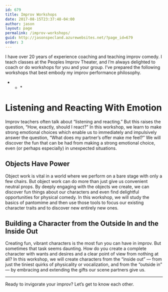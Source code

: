 ```yaml
---
id: 679
title: Improv Workshops
date: 2017-08-15T23:37:48-04:00
author: jason
layout: page
permalink: /improv-workshops/
guid: http://jasonspecland.azurewebsites.net/?page_id=679
order: 3
---
```

<section> I have over 20 years of experience coaching and teaching improv comedy. I teach classes at the Peoples Improv Theater, and I&#8217;m always delighted to coach or do workshops for you and your group. I&#8217;ve prepared the following workshops that best embody my improv performance philosophy.  
</section> 

* * *<section> 

# Listening and Reacting With Emotion

Improv teachers often talk about &#8220;listening and reacting.&#8221; But this raises the question, &#8220;How, exactly, should I react?&#8221; In this workshop, we learn to make strong emotional choices which enable us to immediately and impulsively answer the question, &#8220;What does my partner&#8217;s offer make me feel?&#8221; We will discover the fun that can be had from making a strong emotional choice, even (or perhaps especially) in unexpected situations.  
</section> <section> 

# Objects Have Power

Object work is vital in a world where we perform on a bare stage with only a few chairs. But object work can do more than just give us convenient neutral props. By deeply engaging with the objects we create, we can discover fun things about our characters and even find delightful opportunities for physical comedy. In this workshop, we will study the basics of pantomime and then use those tools to focus our existing character traits and to discover new entirely new ones.  
</section> <section> 

# Building a Character from the Outside In and the Inside Out

Creating fun, vibrant characters is the most fun you can have in improv. But sometimes that task seems daunting. How do you create a complete character with wants and desires and a clear point of view from nothing at all? In this workshop, we will create characters from the &#8220;inside out&#8221; &#8212; from just the tiniest quirks of physicality or vocalization, and from the &#8220;outside in&#8221; &#8212; by embracing and extending the gifts our scene partners give us.  
</section> 

* * *

Ready to invigorate your improv? Let&#8217;s get to know each other.



<div id='contact-form-679'>
</div>